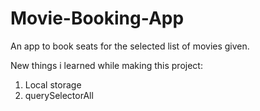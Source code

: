# Movie-Booking-App

An app to book seats for the selected list of movies given.


New things i learned while making this project:
1. Local storage
2. querySelectorAll
